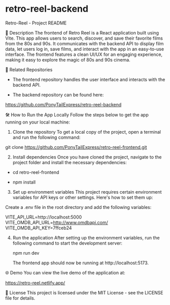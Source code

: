 # retro-reel-backend

Retro-Reel - Project README

🎵 Description
The frontend of Retro Reel is a React application built using Vite. This app allows users to search, discover, and save their favorite films from the 80s and 90s. It communicates with the backend API to display film data, let users log in, save films, and interact with the app in an easy-to-use interface. The frontend features a clean UI/UX for an engaging experience, making it easy to explore the magic of 80s and 90s cinema.

🔗 Related Repositories

- The frontend repository handles the user interface and interacts with the backend API.

- The backend repository can be found here:

https://github.com/PonyTailExpress/retro-reel-backend

🛠️ How to Run the App Locally
Follow the steps below to get the app running on your local machine:

1. Clone the repository
   To get a local copy of the project, open a terminal and run the following command:

git clone https://github.com/PonyTailExpress/retro-reel-frontend.git

2. Install dependencies
   Once you have cloned the project, navigate to the project folder and install the necessary dependencies:

- cd retro-reel-frontend

- npm install

3. Set up environment variables
   This project requires certain environment variables for API keys or other settings. Here's how to set them up:

Create a .env file in the root directory and add the following variables:

VITE_API_URL=http://localhost:5000
VITE_OMDB_API_URL=http://www.omdbapi.com/
VITE_OMDB_API_KEY=7ffceb24

4. Run the application
   After setting up the environment variables, run the following command to start the development server:

   npm run dev

   The frontend app should now be running at http://localhost:5173.

🌐 Demo
You can view the live demo of the application at:

https://retro-reel.netlify.app/

📝 License
This project is licensed under the MIT License - see the LICENSE file for details.

